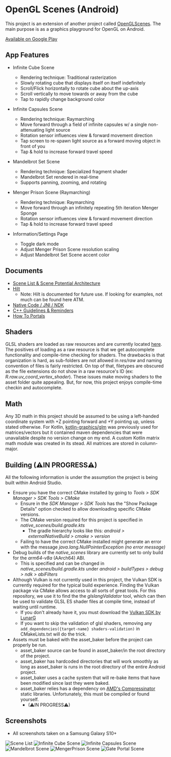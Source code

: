# OpenGL Scenes (Android)

This project is an extension of another project called [OpenGLScenes](https://github.com/Lucodivo/OpenGLScenes). The main purpose is as a graphics playground for OpenGL on Android. 

[Available on Google Play](https://play.google.com/store/apps/details?id=com.inasweaterpoorlyknit.learnopengl_androidport)

## App Features
- Infinite Cube Scene
	- Rendering technique: Traditional rasterization
	- Slowly rotating cube that displays itself on itself indefinitely
	- Scroll/Flick horizontally to rotate cube about the up-axis
	- Scroll vertically to move towards or away from the cube
	- Tap to rapidly change background color

- Infinite Capsules Scene
	- Rendering technique: Raymarching
	- Move forward through a field of infinite capsules w/ a single non-attenuating light source
	- Rotation sensor influences view & forward movement direction
	- Tap screen to re-spawn light source as a forward moving object in front of you
	- Tap & hold to increase forward travel speed

- Mandelbrot Set Scene
	- Rendering technique: Specialized fragment shader
	- Mandelbrot Set rendered in real-time
	- Supports panning, zooming, and rotating

- Menger Prison Scene (Raymarching)
	- Rendering technique: Raymarching
	- Move forward through an infinitely repeating 5th iteration Menger Sponge
	- Rotation sensor influences view & forward movement direction
	- Tap & hold to increase forward travel speed

- Information/Settings Page
	- Toggle dark mode
	- Adjust Menger Prison Scene resolution scaling
	- Adjust Mandelbrot Set Scene accent color

## Documents
- [Scene List & Scene Potential Architecture](SceneListAndScenePotentialArchitecture.md)
- [Hilt](app/src/main/java/com/inasweaterpoorlyknit/learnopengl_androidport/di/Hilt.md)
  - Note: Hilt is documented for future use. If looking for examples, not much can be found here ATM.
- [Native Code / JNI / NDK](app/src/main/cpp/AndroidNativeCode.md)
- [C++ Guidelines & Reminders](app/src/main/cpp/CppGuidelinesAndReminders.md)
- [How To Portals](native_scenes/src/main/cpp/native_scenes/HowToPortals.md)
 
## Shaders
GLSL shaders are loaded as raw resources and are currently located [here](app/src/main/res/raw). 
The positives of loading as a raw resource is that we get autocomplete functionality and compile-time checking for shaders. 
The drawbacks is that organization is hard, as sub-folders are not allowed in *res/raw* and naming convention of files is fairly restricted. 
On top of that, filetypes are obscured as the file extensions do not show in a raw resource's ID (ex: *R.raw.uv_coord_vertex_shader*). 
These issues make moving shaders to the asset folder quite appealing. But, for now, this project enjoys compile-time checkin and autocomplete.

## Math
Any 3D math in this project should be assumed to be using a left-handed coordinate system with +Z pointing forward and +Y pointing up, unless stated otherwise.
For Kotlin, [kotlin-graphics/glm](https://github.com/kotlin-graphics/glm) was previously used for matrices/vectors but it contained maven dependencies that were unavailable despite no version change on my end. A custom Kotlin matrix math module was created in its stead.
All matrices are stored in column-major.

## Building (⚠IN PROGRESS⚠)
All the following information is under the assumption the project is being built within Android Studio.  

- Ensure you have the correct CMake installed by going to *Tools > SDK Manager > SDK Tools > CMake*
  - Ensure in the *SDK Manager > SDK Tools* has the "Show Package Details" option checked to allow downloading specific CMake versions.
  - The CMake version required for this project is specified in *native_scenes/build.gradle.kts* 
    - The gradle hierarchy looks like this: *android > externalNativeBuild > cmake > version*
  - Failing to have the correct CMake installed might generate an error with the message *java.lang.NullPointerException (no error message)*
- Debug builds of the *native_scenes* library are currently set to only build for the *arm64-v8a* (AArch64) ABI. 
  - This is specified and can be changed in *native_scenes/build.gradle.kts* under *android > buildTypes > debug > ndk > abiFilters*
- Although Vulkan is not currently used in this project, the Vulkan SDK is currently required for the typical build experience. Finding the Vulkan package
  via CMake allows access to all sorts of great tools. For this repository, we use it to find the the _glslangValidator_ tool, which can
  then be used to validate GLSL ES shader files at compile time, instead of waiting until runtime.
  - If you don't already have it, you must download the [Vulkan SDK by LunarG](https://www.lunarg.com/vulkan-sdk/)
  - If you want to skip the validation of glsl shaders, removing any `add_dependencies({target-name} shaders-validation)` in CMakeLists.txt
    will do the trick.
- Assets must be baked with the asset_baker before the project can properly be run.
  - asset_baker source can be found in asset_baker/in the root directory of the project.
  - asset_baker has hardcoded directories that will work smoothly as long as asset_baker is runs in the root
  	directory of the entire Android project.
  - asset_baker uses a cache system that will re-bake items that have been modified since last they were baked.
  - asset_baker relies has a dependency on [AMD's Compressinator](https://github.com/GPUOpen-Tools/compressonator) static libraries. Unfortunately, this must be compiled or found yourself.
    - (⚠IN PROGRESS⚠)

## Screenshots

- All screenshots taken on a Samsung Galaxy S10+

![Scene List](https://github.com/Lucodivo/RepoSampleImages/blob/master/OpenGLScenes/Android/SceneList.png)
![Infinite Cube Scene](https://github.com/Lucodivo/RepoSampleImages/blob/master/OpenGLScenes/Android/InfiniteCube.png)
![Infinite Capsules Scene](https://github.com/Lucodivo/RepoSampleImages/blob/master/OpenGLScenes/Android/InfiniteCapsules.png)
![Mandelbrot Scene](https://github.com/Lucodivo/RepoSampleImages/blob/master/OpenGLScenes/Android/Mandelbrot.png)
![MengerPrison Scene](https://github.com/Lucodivo/RepoSampleImages/blob/master/OpenGLScenes/Android/MengerPrison.png)
![Gate Portal Scene](https://github.com/Lucodivo/RepoSampleImages/blob/master/OpenGLScenes/Android/GatePortal.png)
